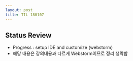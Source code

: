 ```yaml
---
layout: post
title: TIL 180107
---
```


## Status Review

- Progress : setup IDE and customize (webstorm)
- 해당 내용은 강의내용과 다르게 Webstorm이므로 정리 생략함